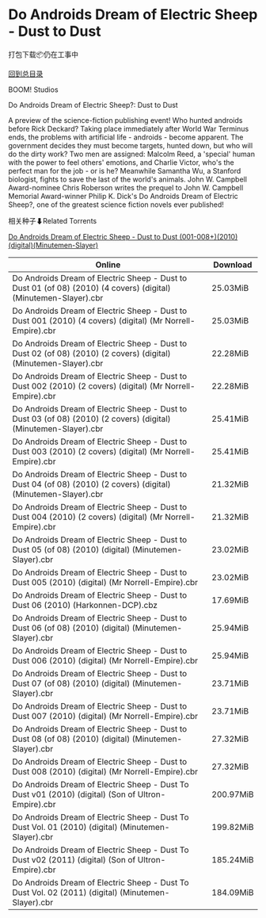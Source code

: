 # Do Androids Dream of Electric Sheep - Dust to Dust

打包下载📦仍在工事中

[回到总目录](/Catalogs.md)

BOOM! Studios

Do Androids Dream of Electric Sheep?: Dust to Dust

A preview of the science-fiction publishing event! Who hunted androids before Rick Deckard? Taking place immediately after World War Terminus ends, the problems with artificial life - androids - become apparent. The government decides they must become targets, hunted down, but who will do the dirty work? Two men are assigned: Malcolm Reed, a 'special' human with the power to feel others' emotions, and Charlie Victor, who's the perfect man for the job - or is he? Meanwhile Samantha Wu, a Stanford biologist, fights to save the last of the world's animals. John W. Campbell Award-nominee Chris Roberson writes the prequel to John W. Campbell Memorial Award-winner Philip K. Dick's Do Androids Dream of Electric Sheep?, one of the greatest science fiction novels ever published!





相关种子⬇Related Torrents

[Do Androids Dream of Electric Sheep - Dust to Dust (001-008+)(2010)(digital)(Minutemen-Slayer)](https://github.com/alicewish/markdown/blob/master/torrent/Do-Androids-Dream-of-Electric-Sheep---Dust-to-Dust--001-008---2010--digital--Minutemen-Slayer.md)

Online | Download
--- | ---
Do Androids Dream of Electric Sheep - Dust to Dust 01 (of 08) (2010) (4 covers) (digital) (Minutemen-Slayer).cbr | 25.03MiB
Do Androids Dream of Electric Sheep - Dust to Dust 001 (2010) (4 covers) (digital) (Mr Norrell-Empire).cbr | 25.03MiB
Do Androids Dream of Electric Sheep - Dust to Dust 02 (of 08) (2010) (2 covers) (digital) (Minutemen-Slayer).cbr | 22.28MiB
Do Androids Dream of Electric Sheep - Dust to Dust 002 (2010) (2 covers) (digital) (Mr Norrell-Empire).cbr | 22.28MiB
Do Androids Dream of Electric Sheep - Dust to Dust 03 (of 08) (2010) (2 covers) (digital) (Minutemen-Slayer).cbr | 25.41MiB
Do Androids Dream of Electric Sheep - Dust to Dust 003 (2010) (2 covers) (digital) (Mr Norrell-Empire).cbr | 25.41MiB
Do Androids Dream of Electric Sheep - Dust to Dust 04 (of 08) (2010) (2 covers) (digital) (Minutemen-Slayer).cbr | 21.32MiB
Do Androids Dream of Electric Sheep - Dust to Dust 004 (2010) (2 covers) (digital) (Mr Norrell-Empire).cbr | 21.32MiB
Do Androids Dream of Electric Sheep - Dust to Dust 05 (of 08) (2010) (digital) (Minutemen-Slayer).cbr | 23.02MiB
Do Androids Dream of Electric Sheep - Dust to Dust 005 (2010) (digital) (Mr Norrell-Empire).cbr | 23.02MiB
Do Androids Dream of Electric Sheep - Dust to Dust 06 (2010) (Harkonnen-DCP).cbz | 17.69MiB
Do Androids Dream of Electric Sheep - Dust to Dust 06 (of 08) (2010) (digital) (Minutemen-Slayer).cbr | 25.94MiB
Do Androids Dream of Electric Sheep - Dust to Dust 006 (2010) (digital) (Mr Norrell-Empire).cbr | 25.94MiB
Do Androids Dream of Electric Sheep - Dust to Dust 07 (of 08) (2010) (digital) (Minutemen-Slayer).cbr | 23.71MiB
Do Androids Dream of Electric Sheep - Dust to Dust 007 (2010) (digital) (Mr Norrell-Empire).cbr | 23.71MiB
Do Androids Dream of Electric Sheep - Dust to Dust 08 (of 08) (2010) (digital) (Minutemen-Slayer).cbr | 27.32MiB
Do Androids Dream of Electric Sheep - Dust to Dust 008 (2010) (digital) (Mr Norrell-Empire).cbr | 27.32MiB
Do Androids Dream of Electric Sheep - Dust To Dust v01 (2010) (digital) (Son of Ultron-Empire).cbr | 200.97MiB
Do Androids Dream of Electric Sheep - Dust To Dust Vol. 01 (2010) (digital) (Minutemen-Slayer).cbr | 199.82MiB
Do Androids Dream of Electric Sheep - Dust To Dust v02 (2011) (digital) (Son of Ultron-Empire).cbr | 185.24MiB
Do Androids Dream of Electric Sheep - Dust To Dust Vol. 02 (2011) (digital) (Minutemen-Slayer).cbr | 184.09MiB